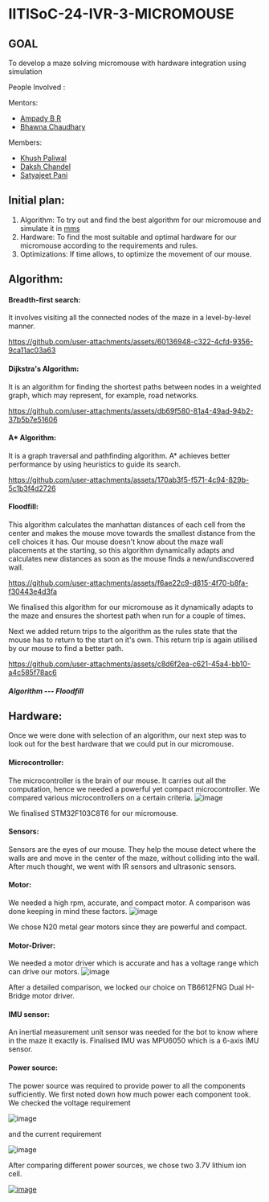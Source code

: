 # IITISoC-24-IVR-3-MICROMOUSE

## GOAL
To develop a maze solving micromouse with hardware integration using simulation

People Involved : 

Mentors:
- [Ampady B R](https://github.com/ampady06)
- [Bhawna Chaudhary](https://github.com/WebWizard104)

Members:
- [Khush Paliwal](https://github.com/KhushPaliwal22)
- [Daksh Chandel](https://github.com/DC-005)
- [Satyajeet Pani](https://github.com/Satyajeet-Pani)

## Initial plan:

1) Algorithm:  To try out and find the best algorithm for our micromouse and simulate it in [mms](https://www.bing.com/ck/a?!&&p=1edceb3b1ea7a884JmltdHM9MTcyMjAzODQwMCZpZ3VpZD0zZmRlMmI3Yi03MDc0LTZlMWMtMzdhNC0zZmIyNzFjNjZmNTgmaW5zaWQ9NTQ0Ng&ptn=3&ver=2&hsh=3&fclid=3fde2b7b-7074-6e1c-37a4-3fb271c66f58&psq=mms+simulator&u=a1aHR0cHM6Ly9naXRodWIuY29tL21hY2tvcm9uZS9tbXM&ntb=1)
2) Hardware: To find the most suitable and optimal hardware for our micromouse according to the requirements and rules.
3) Optimizations: If time allows, to optimize the movement of our mouse.

## Algorithm:

#### Breadth-first search:
It involves visiting all the connected nodes of the maze in a level-by-level manner.

https://github.com/user-attachments/assets/60136948-c322-4cfd-9356-9ca11ac03a63

#### Dijkstra's Algorithm:
It is an algorithm for finding the shortest paths between nodes in a weighted graph, which may represent, for example, road networks.

https://github.com/user-attachments/assets/db69f580-81a4-49ad-94b2-37b5b7e51606

#### A* Algorithm:
It is a graph traversal and pathfinding algorithm. A* achieves better performance by using heuristics to guide its search.

https://github.com/user-attachments/assets/170ab3f5-f571-4c94-829b-5c1b3f4d2726

#### Floodfill:
This algorithm calculates the manhattan distances of each cell from the center and makes the mouse move towards the smallest distance from the cell choices it has.
Our mouse doesn't know about the maze wall placements at the starting, so this algorithm dynamically adapts and calculates new distances as soon as the mouse finds a new/undiscovered wall.

https://github.com/user-attachments/assets/f6ae22c9-d815-4f70-b8fa-f30443e4d3fa

We finalised this algorithm for our micromouse as it dynamically adapts to the maze and ensures the shortest path when run for a couple of times.

Next we added return trips to the algorithm as the rules state that the mouse has to return to the start on it's own. This return trip is again utilised by our mouse to find a better path.

https://github.com/user-attachments/assets/c8d6f2ea-c621-45a4-bb10-a4c585f78ac6

##### Algorithm --- Floodfill

## Hardware:
Once we were done with selection of an algorithm, our next step was to look out for the best hardware that we could put in our micromouse.

#### Microcontroller:
The microcontroller is the brain of our mouse. It carries out all the computation, hence we needed a powerful yet compact microcontroller. We compared various microcontrollers on a certain criteria.
![image](https://github.com/user-attachments/assets/eed1e68c-8b9b-4559-8625-ac841faca6b6)

We finalised STM32F103C8T6 for our micromouse.

#### Sensors:
Sensors are the eyes of our mouse. They help the mouse detect where the walls are and move in the center of the maze, without colliding into the wall. After much thought, we went with IR sensors and ultrasonic sensors.

#### Motor:
We needed a high rpm, accurate, and compact motor. A comparison was done keeping in mind these factors.
![image](https://github.com/user-attachments/assets/f17bd96f-cfc7-4691-a189-92631e54c7dd)

We chose N20 metal gear motors since they are powerful and compact.

#### Motor-Driver:
We needed a motor driver which is accurate and has a voltage range which can drive our motors.
![image](https://github.com/user-attachments/assets/bfe7878a-f8fc-40c2-8e50-5fde1acced8e)

After a detailed comparison, we locked our choice on TB6612FNG Dual H-Bridge motor driver.

#### IMU sensor:
An inertial measurement unit sensor was needed for the bot to know where in the maze it exactly is. Finalised IMU was MPU6050 which is a 6-axis IMU sensor.

#### Power source:
The power source was required to provide power to all the components sufficiently. We first noted down how much power each component took.
We checked the voltage requirement

![image](https://github.com/user-attachments/assets/dffa9964-a1d8-4364-9bb3-0e5d90b00a3a)

and the current requirement

![image](https://github.com/user-attachments/assets/c18767b3-6159-4c85-a0cb-0e1ef537b71b)

After comparing different power sources, we chose two 3.7V lithium ion cell.

[![image](https://github.com/user-attachments/assets/2cbe90ad-7e32-4861-8324-9c65160a946d)](https://amzn.in/d/0if9jwKN)






